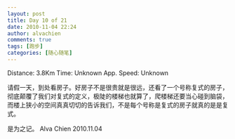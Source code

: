 ```yaml
---
layout: post
title: Day 10 of 21
date: 2010-11-04 22:24
author: alvachien
comments: true
tags: [跑步]
categories: [随心随笔]
---
```

Distance: 3.8Km
Time: Unknown
App. Speed: Unknown

请假一天，到处看房子。好房子不是很贵就是很远，还看了一个号称复式的房子，彻底颠覆了我们对复式的定义，极陡的楼梯也就算了，爬楼梯还要当心碰到脑袋，而楼上狭小的空间真真切切的告诉我们，不是每个号称是复式的房子就真的是是复式。

是为之记。
Alva Chien
2010.11.04
